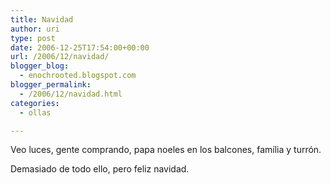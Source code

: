 ```yaml
---
title: Navidad
author: uri
type: post
date: 2006-12-25T17:54:00+00:00
url: /2006/12/navidad/
blogger_blog:
  - enochrooted.blogspot.com
blogger_permalink:
  - /2006/12/navidad.html
categories:
  - ollas

---
```

Veo luces, gente comprando, papa noeles en los balcones, família y turrón.

Demasiado de todo ello, pero feliz navidad.